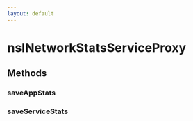 ```yaml
---
layout: default
---
```


# nsINetworkStatsServiceProxy #

## Methods ##

### saveAppStats ###

### saveServiceStats ###
